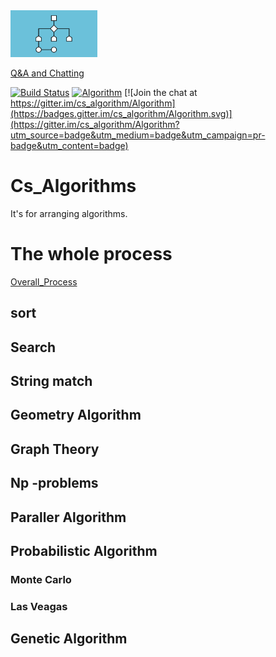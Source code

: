 <img src="algorithm.jpg" height="75">

[Q&A and Chatting](https://gitter.im/cs_algorithm/Algorithm)

[![Build Status](https://travis-ci.org/magenta/magenta.svg?branch=master)](https://travis-ci.org/magenta/magenta)
 [![Algorithm](https://badge.fury.io/py/magenta.svg)](https://badge.fury.io/py/magenta) [![Join the chat at https://gitter.im/cs_algorithm/Algorithm](https://badges.gitter.im/cs_algorithm/Algorithm.svg)](https://gitter.im/cs_algorithm/Algorithm?utm_source=badge&utm_medium=badge&utm_campaign=pr-badge&utm_content=badge)

# Cs_Algorithms

It's for arranging algorithms.

# The whole process

[Overall_Process](https://vertte.tistory.com/entry/CSEssentialAlgorithms-%EA%B0%9C%EC%9A%94)

## sort
 
## Search

## String match

## Geometry Algorithm

## Graph Theory

## Np -problems

## Paraller Algorithm

## Probabilistic Algorithm

### Monte Carlo
### Las Veagas

## Genetic Algorithm

